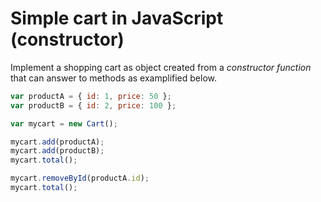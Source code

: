 # Simple cart in JavaScript (constructor)

Implement a shopping cart as object created from a *constructor function*
that can answer to methods as examplified below.

```javascript
var productA = { id: 1, price: 50 };
var productB = { id: 2, price: 100 };

var mycart = new Cart();

mycart.add(productA);
mycart.add(productB);
mycart.total();

mycart.removeById(productA.id);
mycart.total();
```
